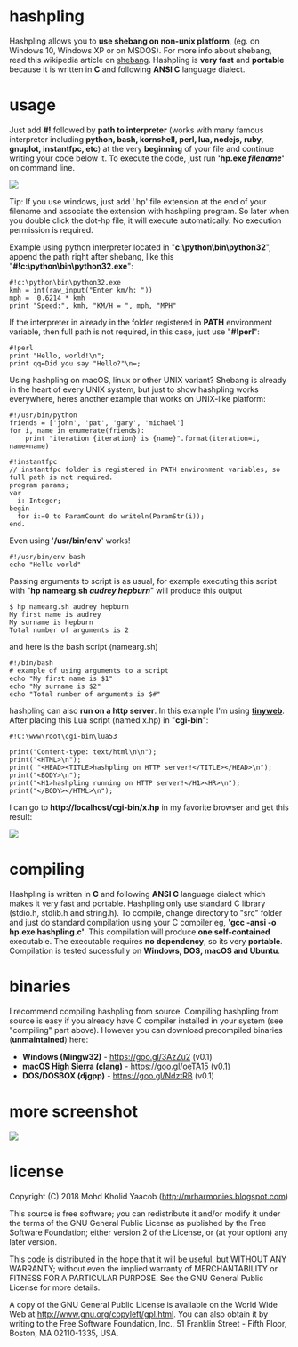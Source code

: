 # hashpling
Hashpling allows you to **use shebang on non-unix platform**, (eg. on Windows 10, Windows XP or on MSDOS). For more info about shebang, read this wikipedia article on [shebang](https://en.wikipedia.org/wiki/Shebang_(Unix)). Hashpling is **very fast** and **portable** because it is written in **C** and following **ANSI C** language dialect. 

# usage
Just add **#!** followed by **path to interpreter** (works with many famous interpreter including **python, bash, kornshell, perl, lua, nodejs, ruby, gnuplot, instantfpc, etc**) at the very **beginning** of your file and continue writing your code below it. To execute the code, just run **'hp.exe *filename*'** on command line.

![](https://drive.google.com/uc?id=19t10vXhu90PSn2uAnV0vr08ABcM79UPJ)

Tip: If you use windows, just add '.hp' file extension at the end of your filename and associate the extension with hashpling program. So later when you double click the dot-hp file, it will execute automatically. No execution permission is required. 

Example using python interpreter located in "**c:\python\bin\python32**", append the path right after shebang, like this "**#!c:\python\bin\python32.exe**":
```
#!c:\python\bin\python32.exe
kmh = int(raw_input("Enter km/h: "))
mph =  0.6214 * kmh
print "Speed:", kmh, "KM/H = ", mph, "MPH"
```
If the interpreter in already in the folder registered in **PATH** environment variable, then full path is not required, in this case, just use "**#!perl**":
```
#!perl
print "Hello, world!\n";
print qq=Did you say "Hello?"\n=;
```
Using hashpling on macOS, linux or other UNIX variant? Shebang is already in the heart of every UNIX system, but just to show hashpling works everywhere, heres another example that works on UNIX-like platform:
```
#!/usr/bin/python
friends = ['john', 'pat', 'gary', 'michael']
for i, name in enumerate(friends):
    print "iteration {iteration} is {name}".format(iteration=i, name=name)
```
```
#!instantfpc
// instantfpc folder is registered in PATH environment variables, so full path is not required.
program params;
var
  i: Integer;
begin
  for i:=0 to ParamCount do writeln(ParamStr(i));
end.
```
Even using '**/usr/bin/env**' works!
```
#!/usr/bin/env bash
echo "Hello world"
```
Passing arguments to script is as usual, for example executing this script with "**hp namearg.sh _audrey hepburn_**" will produce this output
```
$ hp namearg.sh audrey hepburn
My first name is audrey
My surname is hepburn
Total number of arguments is 2
```
and here is the bash script (namearg.sh)
```
#!/bin/bash
# example of using arguments to a script
echo "My first name is $1"
echo "My surname is $2"
echo "Total number of arguments is $#" 
```
hashpling can also **run on a http server**. In this example I'm using **[tinyweb](https://www.ritlabs.com/en/products/tinyweb/)**. After placing this Lua script (named x.hp) in "**cgi-bin**":
```
#!C:\www\root\cgi-bin\lua53

print("Content-type: text/html\n\n");
print("<HTML>\n");
print( "<HEAD><TITLE>hashpling on HTTP server!</TITLE></HEAD>\n");
print("<BODY>\n");
print("<H1>hashpling running on HTTP server!</H1><HR>\n");
print("</BODY></HTML>\n");
```
I can go to **http://localhost/cgi-bin/x.hp** in my favorite browser and get this result:

![](https://drive.google.com/uc?id=1mayTKWP1ytebl8T2tfk-WzzHWMEPXsQs)

# compiling
Hashpling is written in **C** and following **ANSI C** language dialect which makes it very fast and portable. Hashpling only use standard C library (stdio.h, stdlib.h and string.h). To compile, change directory to "src" folder and just do standard compilation using your C compiler eg, **'gcc -ansi -o hp.exe hashpling.c'**. This compilation will produce **one self-contained** executable. The executable requires **no dependency**, so its very **portable**. Compilation is tested sucessfully on **Windows, DOS, macOS and Ubuntu**.

# binaries
I recommend compiling hashpling from source. Compiling hashpling from source is easy if you already have C compiler installed in your system (see "compiling" part above). However you can download precompiled binaries (**unmaintained**) here:
+ **Windows (Mingw32)** - <https://goo.gl/3AzZu2> (v0.1) 
+ **macOS High Sierra (clang)** - <https://goo.gl/oeTA15> (v0.1)
+ **DOS/DOSBOX (djgpp)** - <https://goo.gl/NdztRB> (v0.1)

# more screenshot
![](https://drive.google.com/uc?id=143BAvDgNTuEiYN8SP24b5y-AzvZz6Zm3)

# license
  Copyright (C) 2018 Mohd Kholid Yaacob (<http://mrharmonies.blogspot.com>)
  
  This source is free software; you can redistribute it and/or modify it under
  the terms of the GNU General Public License as published by the Free
  Software Foundation; either version 2 of the License, or (at your option)
  any later version.
  
  
  This code is distributed in the hope that it will be useful, but WITHOUT ANY
  WARRANTY; without even the implied warranty of MERCHANTABILITY or FITNESS
  FOR A PARTICULAR PURPOSE.  See the GNU General Public License for more
  details.
  
  
  A copy of the GNU General Public License is available on the World Wide Web
  at <http://www.gnu.org/copyleft/gpl.html>. You can also obtain it by writing
  to the Free Software Foundation, Inc., 51 Franklin Street - Fifth Floor,
  Boston, MA 02110-1335, USA. 
